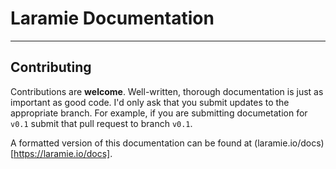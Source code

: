 # Laramie Documentation

---

## Contributing

Contributions are **welcome**. Well-written, thorough documentation is just as
important as good code. I'd only ask that you submit updates to the appropriate
branch. For example, if you are submitting documetation for `v0.1` submit that
pull request to branch `v0.1`.

A formatted version of this  documentation can be found at
(laramie.io/docs)[https://laramie.io/docs].
